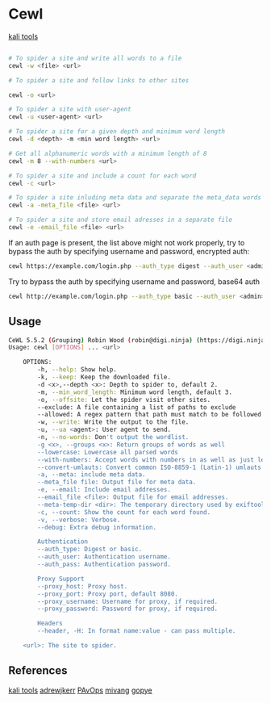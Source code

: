 # Cewl
[kali tools](https://www.kali.org/tools/cewl/)

```bash

# To spider a site and write all words to a file
cewl -w <file> <url>

# To spider a site and follow links to other sites

cewl -o <url>

# To spider a site with user-agent
cewl -u <user-agent> <url>

# To spider a site for a given depth and minimum word length
cewl -d <depth> -m <min word length> <url>

# Get all alphanumeric words with a minimum length of 8
cewl -m 8 --with-numbers <url>

# To spider a site and include a count for each word
cewl -c <url>

# To spider a site inluding meta data and separate the meta_data words
cewl -a -meta_file <file> <url>

# To spider a site and store email adresses in a separate file
cewl -e -email_file <file> <url>
```

If an auth page is present, the list above might not work properly, try to bypass the auth by specifying username and password, encrypted auth:
```bash
cewl https://example.com/login.php --auth_type digest --auth_user <admin> --auth_pass <password>
```

Try to bypass the auth by specifying username and password, base64 auth
```bash
cewl http://example.com/login.php --auth_type basic --auth_user <admin> --auth_pass <password>
```

## Usage

```bash
CeWL 5.5.2 (Grouping) Robin Wood (robin@digi.ninja) (https://digi.ninja/)
Usage: cewl [OPTIONS] ... <url>

    OPTIONS:
        -h, --help: Show help.
        -k, --keep: Keep the downloaded file.
        -d <x>,--depth <x>: Depth to spider to, default 2.
        -m, --min_word_length: Minimum word length, default 3.
        -o, --offsite: Let the spider visit other sites.
        --exclude: A file containing a list of paths to exclude
        --allowed: A regex pattern that path must match to be followed
        -w, --write: Write the output to the file.
        -u, --ua <agent>: User agent to send.
        -n, --no-words: Don't output the wordlist.
        -g <x>, --groups <x>: Return groups of words as well
        --lowercase: Lowercase all parsed words
        --with-numbers: Accept words with numbers in as well as just letters
        --convert-umlauts: Convert common ISO-8859-1 (Latin-1) umlauts (ä-ae, ö-oe, ü-ue, ß-ss)
        -a, --meta: include meta data.
        --meta_file file: Output file for meta data.
        -e, --email: Include email addresses.
        --email_file <file>: Output file for email addresses.
        --meta-temp-dir <dir>: The temporary directory used by exiftool when parsing files, default /tmp.
        -c, --count: Show the count for each word found.
        -v, --verbose: Verbose.
        --debug: Extra debug information.

        Authentication
        --auth_type: Digest or basic.
        --auth_user: Authentication username.
        --auth_pass: Authentication password.

        Proxy Support
        --proxy_host: Proxy host.
        --proxy_port: Proxy port, default 8080.
        --proxy_username: Username for proxy, if required.
        --proxy_password: Password for proxy, if required.

        Headers
        --header, -H: In format name:value - can pass multiple.

    <url>: The site to spider.
```

## References
[kali tools](https://www.kali.org/tools/cewl/)
[adrewjkerr](https://github.com/andrewjkerr/security-cheatsheets/blob/master/cewl)
[PAvOps](https://github.com/PAvOps/Cheatsheets/blob/master/cewl)
[mivang](https://github.com/mivang/cheatsheets/blob/master/cewl)
[gopye](https://github.com/gopye/Cheatsheets/blob/master/cewl)
